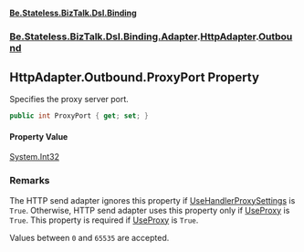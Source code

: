 #### [Be.Stateless.BizTalk.Dsl.Binding](README.md 'README')
### [Be.Stateless.BizTalk.Dsl.Binding.Adapter](Be.Stateless.BizTalk.Dsl.Binding.Adapter.md 'Be.Stateless.BizTalk.Dsl.Binding.Adapter').[HttpAdapter](HttpAdapter.md 'Be.Stateless.BizTalk.Dsl.Binding.Adapter.HttpAdapter').[Outbound](HttpAdapter.Outbound.md 'Be.Stateless.BizTalk.Dsl.Binding.Adapter.HttpAdapter.Outbound')

## HttpAdapter.Outbound.ProxyPort Property

Specifies the proxy server port.

```csharp
public int ProxyPort { get; set; }
```

#### Property Value
[System.Int32](https://docs.microsoft.com/en-us/dotnet/api/System.Int32 'System.Int32')

### Remarks

The HTTP send adapter ignores this property if [UseHandlerProxySettings](HttpAdapter.Outbound.UseHandlerProxySettings.md 'Be.Stateless.BizTalk.Dsl.Binding.Adapter.HttpAdapter.Outbound.UseHandlerProxySettings') is `True`. Otherwise,
HTTP send adapter uses this property only if [UseProxy](HttpAdapter.Outbound.UseProxy.md 'Be.Stateless.BizTalk.Dsl.Binding.Adapter.HttpAdapter.Outbound.UseProxy') is `True`. This property is required if
[UseProxy](HttpAdapter.Outbound.UseProxy.md 'Be.Stateless.BizTalk.Dsl.Binding.Adapter.HttpAdapter.Outbound.UseProxy') is `True`.

Values between `0` and `65535` are accepted.